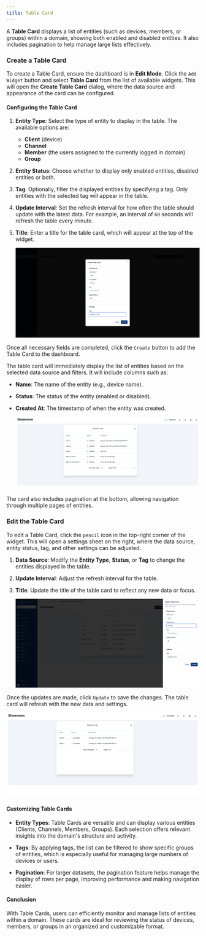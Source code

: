 ```yaml
---
title: Table Card
---
```


A **Table Card** displays a list of entities (such as devices, members, or groups) within a domain, showing both enabled and disabled entities. It also includes pagination to help manage large lists effectively.

### Create a Table Card

To create a Table Card, ensure the dashboard is in **Edit Mode**.
Click the `Add Widget` button and select **Table Card** from the list of available widgets. This will open the **Create Table Card** dialog, where the data source and appearance of the card can be configured.

#### Configuring the Table Card

1. **Entity Type**: Select the type of entity to display in the table. The available options are:
   - **Client** (device)
   - **Channel**
   - **Member** (the users assigned to the currently logged in domain)
   - **Group**

2. **Entity Status**: Choose whether to display only enabled entities, disabled entities or both.
3. **Tag**: Optionally, filter the displayed entities by specifying a tag. Only entities with the selected tag will appear in the table.
4. **Update Interval**: Set the refresh interval for how often the table should update with the latest data. For example, an interval of `60` seconds will refresh the table every minute.
5. **Title**: Enter a title for the table card, which will appear at the top of the widget.

   ![Table Card Configuration](../../img/dashboards/tablecard-dialog.png)

Once all necessary fields are completed, click the `Create` button to add the Table Card to the dashboard.

The table card will immediately display the list of entities based on the selected data source and filters. It will include columns such as:

- **Name**: The name of the entity (e.g., device name).
- **Status**: The status of the entity (enabled or disabled).
- **Created At**: The timestamp of when the entity was created.

   ![Table Card Created](../../img/dashboards/new-tablecard.png)

The card also includes pagination at the bottom, allowing navigation through multiple pages of entities.

### Edit the Table Card

To edit a Table Card, click the `pencil` icon in the top-right corner of the widget. This will open a settings sheet on the right, where the data source, entity status, tag, and other settings can be adjusted.

1. **Data Source**: Modify the **Entity Type**, **Status**, or **Tag** to change the entities displayed in the table.
2. **Update Interval**: Adjust the refresh interval for the table.
3. **Title**: Update the title of the table card to reflect any new data or focus.

   ![Editing Table Card](../../img/dashboards/edit-tablecard2.png)

Once the updates are made, click `Update` to save the changes. The table card will refresh with the new data and settings.

   ![Updated Table Card](../../img/dashboards/edited-tablecard.png)

#### Customizing Table Cards

- **Entity Types**: Table Cards are versatile and can display various entities (Clients, Channels, Members, Groups). Each selection offers relevant insights into the domain's structure and activity.

- **Tags**: By applying tags, the list can be filtered to show specific groups of entities, which is especially useful for managing large numbers of devices or users.

- **Pagination**: For larger datasets, the pagination feature helps manage the display of rows per page, improving performance and making navigation easier.

#### **Conclusion**

With Table Cards, users can efficiently monitor and manage lists of entities within a domain. These cards are ideal for reviewing the status of devices, members, or groups in an organized and customizable format.
